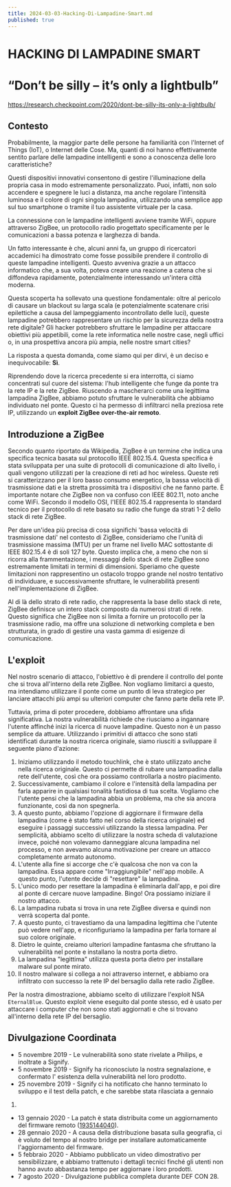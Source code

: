 ```yaml
---
title: 2024-03-03-Hacking-Di-Lampadine-Smart.md 
published: true
---
```

# HACKING DI LAMPADINE SMART

# “Don’t be silly – it’s only a lightbulb”

https://research.checkpoint.com/2020/dont-be-silly-its-only-a-lightbulb/

## Contesto

Probabilmente, la maggior parte delle persone ha familiarità con l'Internet of Things (IoT), o Internet delle Cose. Ma, quanti di noi hanno effettivamente sentito parlare delle lampadine intelligenti e sono a conoscenza delle loro caratteristiche?

Questi dispositivi innovativi consentono di gestire l'illuminazione della propria casa in modo estremamente personalizzato. Puoi, infatti, non solo accendere e spegnere le luci a distanza, ma anche regolare l'intensità luminosa e il colore di ogni singola lampadina, utilizzando una semplice app sul tuo smartphone o tramite il tuo assistente virtuale per la casa.

La connessione con le lampadine intelligenti avviene tramite WiFi, oppure attraverso ZigBee, un protocollo radio progettato specificamente per le comunicazioni a bassa potenza e larghezza di banda.

Un fatto interessante è che, alcuni anni fa, un gruppo di ricercatori accademici ha dimostrato come fosse possibile prendere il controllo di queste lampadine intelligenti. Questo avveniva grazie a un attacco informatico che, a sua volta, poteva creare una reazione a catena che si diffondeva rapidamente, potenzialmente interessando un'intera città moderna.

Questa scoperta ha sollevato una questione fondamentale: oltre al pericolo di causare un blackout su larga scala (e potenzialmente scatenare crisi epilettiche a causa del lampeggiamento incontrollato delle luci), queste lampadine potrebbero rappresentare un rischio per la sicurezza della nostra rete digitale? Gli hacker potrebbero sfruttare le lampadine per attaccare obiettivi più appetibili, come la rete informatica nelle nostre case, negli uffici o, in una prospettiva ancora più ampia, nelle nostre smart cities?

La risposta a questa domanda, come siamo qui per dirvi, è un deciso e inequivocabile: **Sì**.

Riprendendo dove la ricerca precedente si era interrotta, ci siamo concentrati sul cuore del sistema: l'hub intelligente che funge da ponte tra la rete IP e la rete ZigBee. Riuscendo a mascherarci come una legittima lampadina ZigBee, abbiamo potuto sfruttare le vulnerabilità che abbiamo individuato nel ponte. Questo ci ha permesso di infiltrarci nella preziosa rete IP, utilizzando un **exploit ZigBee over-the-air remoto**.

## Introduzione a ZigBee

Secondo quanto riportato da Wikipedia, ZigBee è un termine che indica una specifica tecnica basata sul protocollo IEEE 802.15.4. Questa specifica è stata sviluppata per una suite di protocolli di comunicazione di alto livello, i quali vengono utilizzati per la creazione di reti ad hoc wireless. Queste reti si caratterizzano per il loro basso consumo energetico, la bassa velocità di trasmissione dati e la stretta prossimità tra i dispositivi che ne fanno parte. È importante notare che ZigBee non va confuso con IEEE 802.11, noto anche come WiFi. Secondo il modello OSI, l'IEEE 802.15.4 rappresenta lo standard tecnico per il protocollo di rete basato su radio che funge da strati 1-2 dello stack di rete ZigBee.

Per dare un'idea più precisa di cosa significhi 'bassa velocità di trasmissione dati' nel contesto di ZigBee, consideriamo che l'unità di trasmissione massima (MTU) per un frame nel livello MAC sottostante di IEEE 802.15.4 è di soli 127 byte. Questo implica che, a meno che non si ricorra alla frammentazione, i messaggi dello stack di rete ZigBee sono estremamente limitati in termini di dimensioni. Speriamo che queste limitazioni non rappresentino un ostacolo troppo grande nel nostro tentativo di individuare, e successivamente sfruttare, le vulnerabilità presenti nell'implementazione di ZigBee.

Al di là dello strato di rete radio, che rappresenta la base dello stack di rete, ZigBee definisce un intero stack composto da numerosi strati di rete. Questo significa che ZigBee non si limita a fornire un protocollo per la trasmissione radio, ma offre una soluzione di networking completa e ben strutturata, in grado di gestire una vasta gamma di esigenze di comunicazione.

## L'exploit

Nel nostro scenario di attacco, l'obiettivo è di prendere il controllo del ponte che si trova all'interno della rete ZigBee. Non vogliamo limitarci a questo, ma intendiamo utilizzare il ponte come un punto di leva strategico per lanciare attacchi più ampi su ulteriori computer che fanno parte della rete IP.

Tuttavia, prima di poter procedere, dobbiamo affrontare una sfida significativa. La nostra vulnerabilità richiede che riusciamo a ingannare l'utente affinché inizi la ricerca di nuove lampadine. Questo non è un passo semplice da attuare. Utilizzando i primitivi di attacco che sono stati identificati durante la nostra ricerca originale, siamo riusciti a sviluppare il seguente piano d'azione:

1. Iniziamo utilizzando il metodo touchlink, che è stato utilizzato anche nella ricerca originale. Questo ci permette di rubare una lampadina dalla rete dell'utente, così che ora possiamo controllarla a nostro piacimento.
2. Successivamente, cambiamo il colore e l'intensità della lampadina per farla apparire in qualsiasi tonalità fastidiosa di tua scelta. Vogliamo che l'utente pensi che la lampadina abbia un problema, ma che sia ancora funzionante, così da non spegnerla.
3. A questo punto, abbiamo l'opzione di aggiornare il firmware della lampadina (come è stato fatto nel corso della ricerca originale) ed eseguire i passaggi successivi utilizzando la stessa lampadina. Per semplicità, abbiamo scelto di utilizzare la nostra scheda di valutazione invece, poiché non volevamo danneggiare alcuna lampadina nel processo, e non avevamo alcuna motivazione per creare un attacco completamente armato autonomo.
4. L'utente alla fine si accorge che c'è qualcosa che non va con la lampadina. Essa appare come "Irraggiungibile" nell'app mobile. A questo punto, l'utente decide di "resettare" la lampadina.
5. L'unico modo per resettare la lampadina è eliminarla dall'app, e poi dire al ponte di cercare nuove lampadine. Bingo! Ora possiamo iniziare il nostro attacco.
6. La lampadina rubata si trova in una rete ZigBee diversa e quindi non verrà scoperta dal ponte.
7. A questo punto, ci travestiamo da una lampadina legittima che l'utente può vedere nell'app, e riconfiguriamo la lampadina per farla tornare al suo colore originale.
8. Dietro le quinte, creiamo ulteriori lampadine fantasma che sfruttano la vulnerabilità nel ponte e installano la nostra porta dietro.
9. La lampadina "legittima" utilizza questa porta dietro per installare malware sul ponte mirato.
10. Il nostro malware si collega a noi attraverso internet, e abbiamo ora infiltrato con successo la rete IP del bersaglio dalla rete radio ZigBee.

Per la nostra dimostrazione, abbiamo scelto di utilizzare l'exploit NSA `EternalBlue`. Questo exploit viene eseguito dal ponte stesso, ed è usato per attaccare i computer che non sono stati aggiornati e che si trovano all'interno della rete IP del bersaglio.

## Divulgazione Coordinata

- 5 novembre 2019 - Le vulnerabilità sono state rivelate a Philips, e
inoltrate a Signify.
- 5 novembre 2019 - Signify ha riconosciuto la nostra segnalazione, e confermato l'
esistenza della vulnerabilità nel loro prodotto.
- 25 novembre 2019 - Signify ci ha notificato che hanno terminato lo sviluppo
e il test della patch, e che sarebbe stata rilasciata a gennaio
1. 
- 13 gennaio 2020 - La patch è stata distribuita come un aggiornamento del firmware remoto
([1935144040](https://www2.meethue.com/en-us/support/release-notes/bridge)).
- 28 gennaio 2020 - A causa della distribuzione basata sulla geografia, ci è voluto
del tempo al nostro bridge per installare automaticamente l'aggiornamento del firmware.
- 5 febbraio 2020 - Abbiamo pubblicato un video dimostrativo per sensibilizzare, e
abbiamo trattenuto i dettagli tecnici finché gli utenti non hanno avuto abbastanza tempo per aggiornare i loro
prodotti.
- 7 agosto 2020 - Divulgazione pubblica completa durante DEF CON 28.
